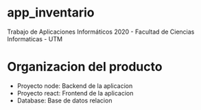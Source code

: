 # app_inventario
Trabajo de Aplicaciones Informáticos 2020 - Facultad de Ciencias Informaticas - UTM

# Organizacion del producto

- Proyecto node: Backend de la aplicacion
- Proyecto react: Frontend de la aplicacion
- Database: Base de datos relacion
